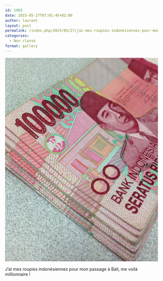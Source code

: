 ```yaml
---
id: 1983
date: 2015-05-27T07:01:45+02:00
author: laurent
layout: post
permalink: /index.php/2015/05/27/jai-mes-roupies-indonesiennes-pour-mon-passage-a/
categories:
  - Non classé
format: gallery
---
```

<img src="/images/2015/05/tumblr_nozy6xLYt71uuvt0bo1_1280.jpg" />

J&rsquo;ai mes roupies indonésiennes pour mon passage à Bali, me voilà millionnaire !